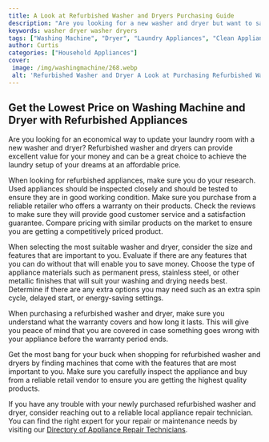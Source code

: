```yaml
---
title: A Look at Refurbished Washer and Dryers Purchasing Guide
description: "Are you looking for a new washer and dryer but want to save money Learn all about the advantages of buying refurbished appliances in this comprehensive guide"
keywords: washer dryer washer dryers
tags: ["Washing Machine", "Dryer", "Laundry Appliances", "Clean Appliance"]
author: Curtis
categories: ["Household Appliances"]
cover: 
 image: /img/washingmachine/268.webp
 alt: 'Refurbished Washer and Dryer A Look at Purchasing Refurbished Washer and Dryers'
---
```

## Get the Lowest Price on Washing Machine and Dryer with Refurbished Appliances 
Are you looking for an economical way to update your laundry room with a new washer and dryer? Refurbished washer and dryers can provide excellent value for your money and can be a great choice to achieve the laundry setup of your dreams at an affordable price. 

When looking for refurbished appliances, make sure you do your research. Used appliances should be inspected closely and should be tested to ensure they are in good working condition. Make sure you purchase from a reliable retailer who offers a warranty on their products. Check the reviews to make sure they will provide good customer service and a satisfaction guarantee. Compare pricing with similar products on the market to ensure you are getting a competitively priced product. 

When selecting the most suitable washer and dryer, consider the size and features that are important to you. Evaluate if there are any features that you can do without that will enable you to save money. Choose the type of appliance materials such as permanent press, stainless steel, or other metallic finishes that will suit your washing and drying needs best. Determine if there are any extra options you may need such as an extra spin cycle, delayed start, or energy-saving settings. 

When purchasing a refurbished washer and dryer, make sure you understand what the warranty covers and how long it lasts. This will give you peace of mind that you are covered in case something goes wrong with your appliance before the warranty period ends.

Get the most bang for your buck when shopping for refurbished washer and dryers by finding machines that come with the features that are most important to you. Make sure you carefully inspect the appliance and buy from a reliable retail vendor to ensure you are getting the highest quality products. 

If you have any trouble with your newly purchased refurbished washer and dryer, consider reaching out to a reliable local appliance repair technician. You can find the right expert for your repair or maintenance needs by visiting our [Directory of Appliance Repair Technicians](./pages/appliance-repair-technicians).
